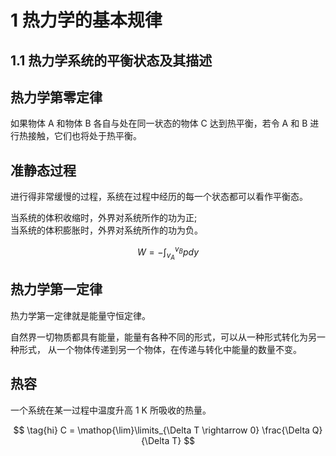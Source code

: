 # 1 热力学的基本规律

## 1.1 热力学系统的平衡状态及其描述

## 热力学第零定律

如果物体 A 和物体 B 各自与处在同一状态的物体 C 达到热平衡，若令 A 和 B 进行热接触，它们也将处于热平衡。

## 准静态过程

进行得非常缓慢的过程，系统在过程中经历的每一个状态都可以看作平衡态。

当系统的体积收缩时，外界对系统所作的功为正;  
当系统的体积膨胀时，外界对系统所作的功为负。

$$ \tag{12.1.1} W = -\int_{v_A}^{v_B}pdy $$

## 热力学第一定律

热力学第一定律就是能量守恒定律。

自然界一切物质都具有能量，能量有各种不同的形式，可以从一种形式转化为另一种形式， 从一个物体传递到另一个物体，在传递与转化中能量的数量不变。

## 热容

一个系统在某一过程中温度升高 1 K 所吸收的热量。

$$ \tag{hi} C = \mathop{\lim}\limits_{\Delta T \rightarrow 0} \frac{\Delta Q}{\Delta T} $$
